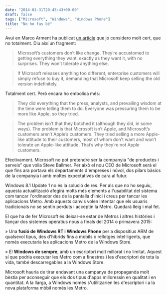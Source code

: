 ```yaml
---
date: "2014-01-31T20:45:43+00:00"
draft: false
tags: ["Microsoft", "Windows", "Windows Phone"]
title: "No ho fas bé"
---
```

Avui en Marco Arment ha publicat [un article](http://www.marco.org/2014/01/31/microsoft-customers-defeat-microsoft) que jo considero molt cert, que no totalment. Diu així un fragment:

> Microsoft’s customers don’t like change. They’re accustomed to getting everything they want, exactly as they want it, with no surprises. They won’t tolerate anything else. 

> If Microsoft releases anything too different, enterprise customers will simply refuse to buy it, demanding that Microsoft keep selling the old version indefinitely. 

Totalment cert. Però encara ho embolica més: 

>They did everything that the press, analysts, and prevailing wisdom at the time were telling them to do. Everyone was pressuring them to be more like Apple, so they tried.

> The problem isn’t that they botched it (although they did, in some ways). The problem is that Microsoft isn’t Apple, and Microsoft’s customers aren’t Apple’s customers. They tried selling a more Apple-like attitude to their customers, most of whom don’t want and won’t tolerate an Apple-like attitude. That’s why they’re not Apple customers.

Efectivament. Microsoft no pot pretendre ser la companyia "de productes i serveis" que volia Steve Ballmer. Per això el nou CEO de Microsoft serà el que fins ara portava els departaments d'empreses i núvol, dos pilars bàsics de la companyia i amb moltes expectatives de cara al futur.

Windows 8.1 Update 1 no és la solució de res. Per als que no ho seguiu, aquesta actualització afegirà molts més elements a l'usabilitat del sistema com tancar l'ordinador des de la pantalla d'inici i creus per tancar les aplicacions Metro. Amb aquests canvis volen intentar que els usuaris tradicionals no se sentin perduts i acceptin la Metro. Quedarà lleig i mal fet.

El que ha de fer Microsoft és deixar-se estar de Metros i altres històries i llançar dos sistemes operatius nous a finals del 2014 o primavera 2015:

» Una **fusió de Windows RT i Windows Phone** per a dispositius ARM de qualsevol tipus, des d'híbrids fins a mòbils o rellotges intel·ligents, que només executaria les aplicacions Metro de la Windows Store.

» El **Windows de sempre**, amb un escriptori molt millorat i no limitat. Aquest sí que podria executar les Metro com a finestres i les d'escriptori de tota la vida, també descarregables a la Windows Store. 

Microsoft hauria de tirar endavant una campanya de propaganda molt bèstia per aconseguir que els dos tipus d'apps milloressin en qualitat i en quantitat. A la llarga, a Windows només s'utilitzarien les d'escriptori i a la nova plataforma mòbil només les Metro.